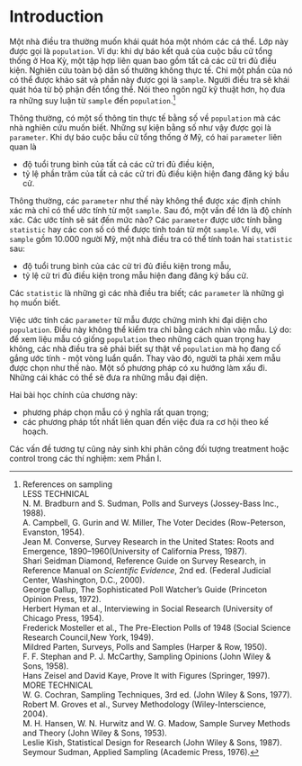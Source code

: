 # Introduction

Một nhà điều tra thường muốn khái quát hóa một nhóm các cá thể. Lớp này được gọi là `population`. Ví dụ: khi dự báo kết quả của cuộc bầu cử tổng thống ở Hoa Kỳ, một tập hợp liên quan bao gồm tất cả các cử tri đủ điều kiện. Nghiên cứu toàn bộ dân số thường không thực tế. Chỉ một phần của nó có thể được khảo sát và phần này được gọi là `sample`. Người điều tra sẽ khái quát hóa từ bộ phận đến tổng thể. Nói theo ngôn ngữ kỹ thuật hơn, họ đưa ra những suy luận từ `sample` đến `population`.[^2]

Thông thường, có một số thông tin thực tế bằng số về `population` mà các nhà nghiên cứu muốn biết. Những sự kiện bằng số như vậy được gọi là `parameter`. Khi dự báo cuộc bầu cử tổng thống ở Mỹ, có hai `parameter` liên quan là

- độ tuổi trung bình của tất cả các cử tri đủ điều kiện,
- tỷ lệ phần trăm của tất cả các cử tri đủ điều kiện hiện đang đăng ký bầu cử.

Thông thường, các `parameter` như thế này không thể được xác định chính xác mà chỉ có thể ước tính từ một `sample`. Sau đó, một vấn đề lớn là độ chính xác. Các ước tính sẽ sát đến mức nào?
Các `parameter` được ước tính bằng `statistic` hay các con số có thể được tính toán từ một `sample`. Ví dụ, với `sample` gồm 10.000 người Mỹ, một nhà điều tra có thể tính toán hai `statistic` sau:

- độ tuổi trung bình của các cử tri đủ điều kiện trong mẫu,
- tỷ lệ cử tri đủ điều kiện trong mẫu hiện đang đăng ký bầu cử.

Các `statistic` là những gì các nhà điều tra biết; các `parameter` là những gì họ muốn biết.

Việc ước tính các `parameter` từ mẫu được chứng minh khi đại diện cho `population`. Điều này không thể kiểm tra chỉ bằng cách nhìn vào mẫu. Lý do: để xem liệu mẫu có giống `population` theo những cách quan trọng hay không, các nhà điều tra sẽ phải biết sự thật về `population` mà họ đang cố gắng ước tính - một vòng luẩn quẩn. Thay vào đó, người ta phải xem mẫu được chọn như thế nào. Một số phương pháp có xu hướng làm xấu đi. Những cái khác có thể sẽ đưa ra những mẫu đại diện.

Hai bài học chính của chương này:

- phương pháp chọn mẫu có ý nghĩa rất quan trọng;
- các phương pháp tốt nhất liên quan đến việc đưa ra cơ hội theo kế hoạch.

Các vấn đề tương tự cũng nảy sinh khi phân công đối tượng treatment hoặc control trong các thí nghiệm: xem Phần I.

[^2]: References on sampling\
LESS TECHNICAL\
    N. M. Bradburn and S. Sudman, Polls and Surveys (Jossey-Bass Inc., 1988).\
    A. Campbell, G. Gurin and W. Miller, The Voter Decides (Row-Peterson, Evanston, 1954).\
    Jean M. Converse, Survey Research in the United States: Roots and Emergence, 1890–1960(University of California Press, 1987).\
    Shari Seidman Diamond, Reference Guide on Survey Research, in Reference Manual on _Scientific Evidence_, 2nd ed. (Federal Judicial Center, Washington, D.C., 2000).\
    George Gallup, The Sophisticated Poll Watcher’s Guide (Princeton Opinion Press, 1972).\
    Herbert Hyman et al., Interviewing in Social Research (University of Chicago Press, 1954).\
    Frederick Mosteller et al., The Pre-Election Polls of 1948 (Social Science Research Council,New York, 1949).\
    Mildred Parten, Surveys, Polls and Samples (Harper & Row, 1950).\
    F. F. Stephan and P. J. McCarthy, Sampling Opinions (John Wiley & Sons, 1958).\
    Hans Zeisel and David Kaye, Prove It with Figures (Springer, 1997).\
MORE TECHNICAL\
    W. G. Cochran, Sampling Techniques, 3rd ed. (John Wiley & Sons, 1977).\
    Robert M. Groves et al., Survey Methodology (Wiley-Interscience, 2004).\
    M. H. Hansen, W. N. Hurwitz and W. G. Madow, Sample Survey Methods and Theory (John Wiley & Sons, 1953).\
    Leslie Kish, Statistical Design for Research (John Wiley & Sons, 1987).\
    Seymour Sudman, Applied Sampling (Academic Press, 1976).
